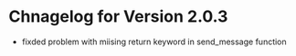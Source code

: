 # Chnagelog for Version 2.0.3

- fixded problem with miising return keyword in send_message function